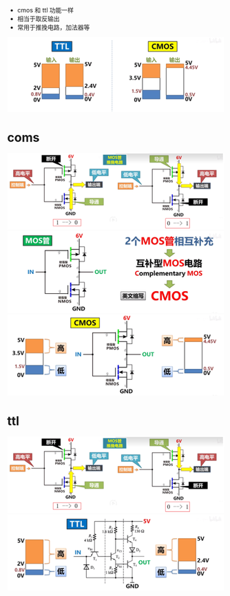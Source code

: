 - cmos 和 ttl 功能一样
- 相当于取反输出
- 常用于推挽电路，加法器等

![](../photo/Pasted%20image%2020250825183236.png)
# coms
![](../photo/Pasted%20image%2020250825183011.png)
![](../photo/Pasted%20image%2020250825183130.png)
![](../photo/Pasted%20image%2020250825183148.png)


# ttl
![](../photo/Pasted%20image%2020250825183056.png)
![](../photo/Pasted%20image%2020250825183211.png)